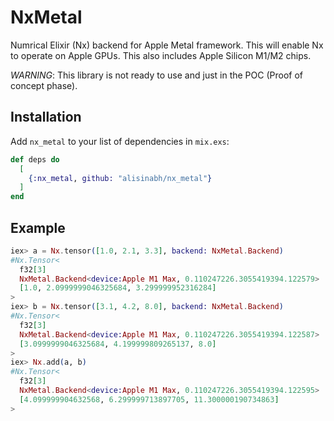 # NxMetal

Numrical Elixir (Nx) backend for Apple Metal framework. This will enable Nx to operate on Apple GPUs.
This also includes Apple Silicon M1/M2 chips.

*WARNING*: This library is not ready to use and just in the POC (Proof of concept phase).

## Installation

Add `nx_metal` to your list of dependencies in `mix.exs`:

```elixir
def deps do
  [
    {:nx_metal, github: "alisinabh/nx_metal"}
  ]
end
```

## Example

```elixir
iex> a = Nx.tensor([1.0, 2.1, 3.3], backend: NxMetal.Backend)
#Nx.Tensor<
  f32[3]
  NxMetal.Backend<device:Apple M1 Max, 0.110247226.3055419394.122579>
  [1.0, 2.0999999046325684, 3.299999952316284]
>
iex> b = Nx.tensor([3.1, 4.2, 8.0], backend: NxMetal.Backend)
#Nx.Tensor<
  f32[3]
  NxMetal.Backend<device:Apple M1 Max, 0.110247226.3055419394.122587>
  [3.0999999046325684, 4.199999809265137, 8.0]
>
iex> Nx.add(a, b)
#Nx.Tensor<
  f32[3]
  NxMetal.Backend<device:Apple M1 Max, 0.110247226.3055419394.122595>
  [4.099999904632568, 6.299999713897705, 11.300000190734863]
>
